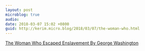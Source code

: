 ```yaml
---
layout: post
microblog: true
audio: 
date: 2018-03-07 15:02 +0800
guid: http://kerim.micro.blog/2018/03/07/the-woman-who.html
---
```

[The Woman Who Escaped Enslavement By George Washington](https://broadly.vice.com/en_us/article/bj5nj5/oney-judge-escaped-enslavement-by-george-washington)
